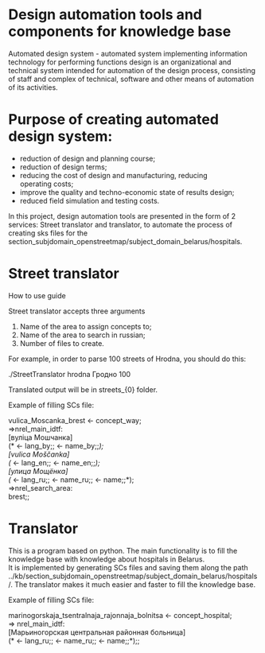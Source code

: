 # Design automation tools and components for knowledge base

Automated design system - automated
system implementing information technology for performing functions design
is an organizational and technical system intended
for automation of the design process, consisting of staff and
complex of technical, software and other means of automation of its activities.  

# Purpose of creating automated design system:  
* reduction of design and planning course;  
* reduction of design terms;  
* reducing the cost of design and manufacturing, reducing  
operating costs;  
* improve the quality and techno-economic state of results
design;  
* reduced field simulation and testing costs.

In this project, design automation tools are presented in the form of 2 services: 
Street translator and translator, to automate the process of creating sks files for the section_subjdomain_openstreetmap/subject_domain_belarus/hospitals.

# Street translator
How to use guide

Street translator accepts three arguments
1. Name of the area to assign concepts to;  
2. Name of the area to search in russian;  
3. Number of files to create.  

For example, in order to parse 100 streets of Hrodna, you should do this:  

./StreetTranslator hrodna Гродно 100

Translated output will be in streets_{0} folder.

Example of filling SCs file:  

vulica_Moscanka_brest <- concept_way;<br/>
=>nrel_main_idtf:<br/>
[вуліца Мошчанка]<br/>
(* <- lang_by;; <- name_by;;*);<br/>
[vulica Moščanka]<br/>
(* <- lang_en;; <- name_en;;*);<br/>
[улица Мощёнка]<br/>
(* <- lang_ru;; <- name_ru;; <- name;;*);<br/>
=>nrel_search_area:<br/>
brest;;<br/>

# Translator

This is a program based on python. The main functionality is to fill the knowledge base with knowledge about hospitals in Belarus.  
It is implemented by generating SCs files and saving them along the path ../kb/section_subjdomain_openstreetmap/subject_domain_belarus/hospitals/. The translator makes it much easier and faster to fill the knowledge base.  

Example of filling SCs file:  

marinogorskaja_tsentralnaja_rajonnaja_bolnitsa <- concept_hospital;<br/>
=> nrel_main_idtf:<br/>
[Марьиногорская центральная районная больница]<br/>
(* <- lang_ru;; <- name_ru;; <- name;;*);;<br/>

